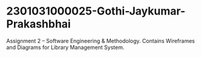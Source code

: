 # 2301031000025-Gothi-Jaykumar-Prakashbhai
Assignment 2 – Software Engineering &amp; Methodology. Contains Wireframes and Diagrams for Library Management System.
